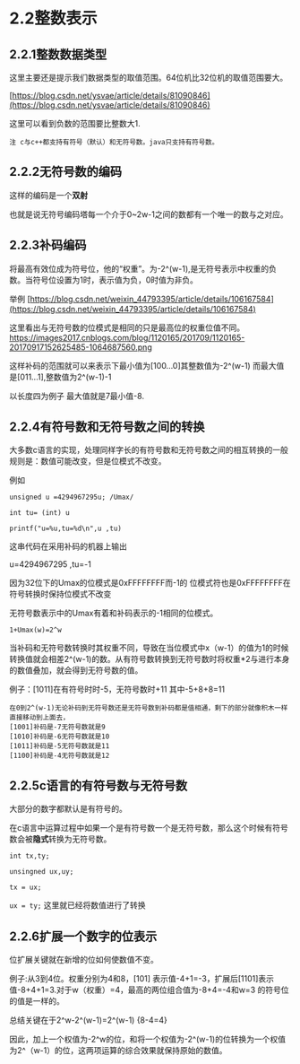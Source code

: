 # 2.2整数表示 #

## 2.2.1整数数据类型 ##

这里主要还是提示我们数据类型的取值范围。64位机比32位机的取值范围要大。

[https://blog.csdn.net/ysvae/article/details/81090846](https://blog.csdn.net/ysvae/article/details/81090846)

这里可以看到负数的范围要比整数大1.

	注 c与c++都支持有符号（默认）和无符号数。java只支持有符号数。

## 2.2.2无符号数的编码 ##

这样的编码是一个**双射**

也就是说无符号编码塔每一个介于0~2w-1之间的数都有一个唯一的数与之对应。

## 2.2.3补码编码 ##

将最高有效位成为符号位，他的“权重”。为-2^(w-1),是无符号表示中权重的负数。当符号位设置为1时，表示值为负，0时值为非负。

举例
[https://blog.csdn.net/weixin_44793395/article/details/106167584](https://blog.csdn.net/weixin_44793395/article/details/106167584)
 
这里看出与无符号数的位模式是相同的只是最高位的权重位值不同。
https://images2017.cnblogs.com/blog/1120165/201709/1120165-20170917152625485-1064687560.png

这样补码的范围就可以来表示下最小值为[100...0]其整数值为-2^(w-1)
而最大值是[011...1],整数值为2^(w-1)-1

以长度四为例子 最大值就是7最小值-8.

## 2.2.4有符号数和无符号数之间的转换 ##

大多数c语言的实现，处理同样字长的有符号数和无符号数之间的相互转换的一般规则是：数值可能改变，但是位模式不改变。

例如 

`unsigned u =4294967295u; /Umax/`

`int tu= (int) u`

`printf("u=%u,tu=%d\n",u ,tu)`

这串代码在采用补码的机器上输出

u=4294967295 ,tu=-1

因为32位下的Umax的位模式是0xFFFFFFFF而-1的 位模式符也是0xFFFFFFFF在符号转换时保持位模式不改变

无符号数表示中的Umax有着和补码表示的-1相同的位模式。


	1+Umax(w)=2^w

当补码和无符号数转换时其权重不同，导致在当位模式中x（w-1）的值为1的时候转换值就会相差2^(w-1)的数。从有符号数转换到无符号数时将权重*2与进行本身的数值叠加，就会得到无符号数的值。

例子：[1011]在有符号时时-5，无符号数时+11 其中-5+8+8=11 


	在0到2^(w-1)无论补码到无符号数还是无符号数到补码都是值相通，剩下的部分就像积木一样直接移动到上面去，
	[1001]补码是-7无符号数就是9
	[1010]补码是-6无符号数就是10
	[1011]补码是-5无符号数就是11
	[1100]补码是-4无符号数就是12

## 2.2.5c语言的有符号数与无符号数 ##

大部分的数字都默认是有符号的。

在c语言中运算过程中如果一个是有符号数一个是无符号数，那么这个时候有符号数会被**隐式**转换为无符号数。

`int tx,ty;`

`unsingned ux,uy;`

`tx = ux;`

`ux = ty;`
这里就已经将数值进行了转换

## 2.2.6扩展一个数字的位表示 ##

位扩展关键就在新增的位如何使数值不变。

例子:从3到4位。权重分别为4和8，[101] 表示值-4+1=-3，扩展后[1101]表示值-8+4+1=3.对于w（权重）=4，最高的两位组合值为-8+4=-4和w=3 的符号位的值是一样的。

总结关键在于2^w-2^(w-1)=2^(w-1) {8-4=4}

因此，加上一个权值为-2^w的位，和将一个权值为-2^(w-1)的位转换为一个权值为2^（w-1）的位，这两项运算的综合效果就保持原始的数值。

 







